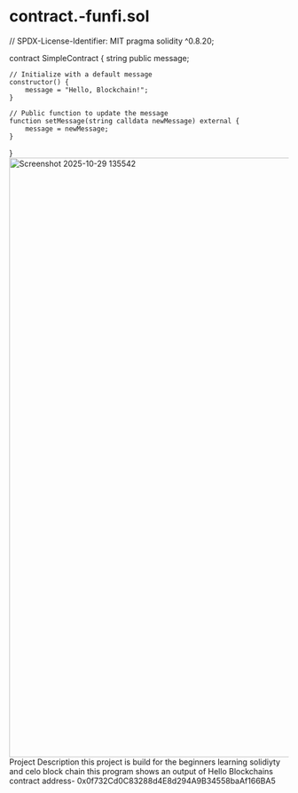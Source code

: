 # contract.-funfi.sol
// SPDX-License-Identifier: MIT
pragma solidity ^0.8.20;

contract SimpleContract {
    string public message;

    // Initialize with a default message
    constructor() {
        message = "Hello, Blockchain!";
    }

    // Public function to update the message
    function setMessage(string calldata newMessage) external {
        message = newMessage;
    }
}
<img width="1920" height="1080" alt="Screenshot 2025-10-29 135542" src="https://github.com/user-attachments/assets/88ca0620-71d9-4bc4-bbe1-a393ebf216ba" />
Project Description
this project is build for the beginners learning solidiyty and celo block chain 
this program shows an output of Hello Blockchains
contract address-
0x0f732Cd0C83288d4E8d294A9B34558baAf166BA5